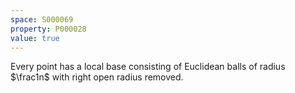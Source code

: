 ```yaml
---
space: S000069
property: P000028
value: true
---
```


Every point has a local base consisting of Euclidean balls of radius $\frac1n$ with
right open radius removed.
